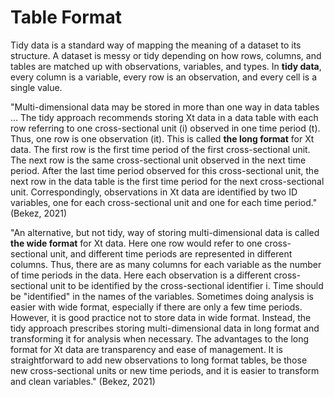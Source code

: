 # Table Format

Tidy data is a standard way of mapping the meaning of a dataset to its structure. A dataset is messy or tidy depending on how rows, columns, and tables are matched up with observations, variables, and types. In **tidy data**, every column is a variable, every row is an observation, and every cell is a single value.

"Multi-dimensional data may be stored in more than one way in data tables ... The tidy approach recommends storing Xt data in a data table with each row referring to one cross-sectional unit (i) observed in one time period (t). Thus, one row is one observation (it). This is called **the long format** for Xt data. The first row is the first time period of the first cross-sectional unit. The next row is the same cross-sectional unit observed in the next time period. After the last time period observed for this cross-sectional unit, the next row in the data table is the first time period for the next cross-sectional unit. Correspondingly, observations in Xt data are identified by two ID variables, one for each cross-sectional unit and one for each time period." (Bekez, 2021)&#x20;

"An alternative, but not tidy, way of storing multi-dimensional data is called **the wide format** for Xt data. Here one row would refer to one cross-sectional unit, and different time periods are represented in different columns. Thus, there are as many columns for each variable as the number of time periods in the data. Here each observation is a different cross-sectional unit to be identified by the cross-sectional identifier i. Time should be "identified" in the names of the variables. Sometimes doing analysis is easier with wide format, especially if there are only a few time periods. However, it is good practice not to store data in wide format. Instead, the tidy approach prescribes storing multi-dimensional data in long format and transforming it for analysis when necessary. The advantages to the long format for Xt data are transparency and ease of management. It is straightforward to add new observations to long format tables, be those new cross-sectional units or new time periods, and it is easier to transform and clean variables." (Bekez, 2021)
